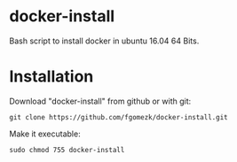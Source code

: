# docker-install

 Bash script to install docker in ubuntu 16.04 64 Bits.

# Installation

  Download "docker-install" from github or with git:

    git clone https://github.com/fgomezk/docker-install.git

  Make it executable:

    sudo chmod 755 docker-install
